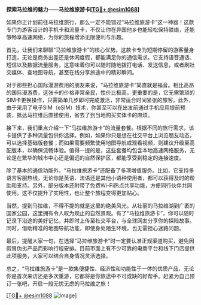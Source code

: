 **探索马拉维的魅力——马拉维旅游卡[[TG💪+ @esim1088](https://t.me/s/esim1088)]**

如果你正计划前往马拉维旅行，那么一定不能错过“马拉维旅游卡”这一神器！这款专门为游客设计的手机卡和流量卡，不仅让你在异国他乡也能轻松保持联络，还能够畅享高速网络，为你的旅程增添无限便利与乐趣。

首先，让我们来聊聊“马拉维旅游卡”的核心优势。这款卡专为短期停留的游客量身打造，无论是商务出差还是休闲度假，都能满足你的通信需求。它支持语音通话、短信以及数据流量服务，这意味着你可以随时随地拨打电话、发送信息，或者刷社交媒体、查地图导航，甚至在线分享旅途中的精彩瞬间。

对于那些担心国际漫游费用的朋友来说，“马拉维旅游卡”简直就是福音。相比高昂的国际漫游费，这张卡的价格非常亲民，性价比极高。更重要的是，它无需繁琐的SIM卡更换操作，只需简单几步即可完成激活，非常适合时间紧张的旅客。此外，由于采用了电子SIM（eSIM）技术，你甚至可以在出发前通过手机应用提前预装，抵达马拉维后直接使用，省去了到当地购买实体卡的麻烦。

接下来，我们重点介绍一下“马拉维旅游卡”的流量套餐。根据不同的旅行需求，该卡提供了多种流量包供你选择。例如，如果你只是想在社交平台上浏览朋友动态，可以选择基础版套餐；而如果需要频繁使用地图导航或观看视频，则建议升级至高配版本，以确保流畅体验。值得一提的是，这些套餐均包含本地高速网络服务，无论是在繁华的城市中心还是偏远的自然保护区，都能享受到稳定的连接速度。

除了基本的通信功能外，“马拉维旅游卡”还配备了多项增值服务。比如，它支持多语言客服热线，无论你是英语、法语还是其他小语种使用者，都可以获得及时的帮助和支持。另外，部分版本还附带了免费Wi-Fi热点共享功能，方便同行伙伴共同使用。这不仅提升了实用性，也让整个旅程变得更加贴心。

当然，提到马拉维，不得不提的就是这里的绝美风光。从壮丽的马拉维湖到广袤的国家公园，这里拥有令人叹为观止的自然景观。有了“马拉维旅游卡”，你可以随时记录下沿途的美好记忆，并即时上传至社交平台，与全球网友分享你的探险故事。同时，借助精准的地图导航功能，即使身处陌生环境，也无需担心迷路问题。

最后，提醒大家一句，在选择“马拉维旅游卡”时一定要认准正规渠道购买，避免因假冒伪劣产品而影响行程安排。目前市面上有不少可靠的电商平台和线下门店提供此项服务，大家可以结合自身情况灵活选择。

总之，“马拉维旅游卡”是一款集便捷性、经济性和功能性于一体的优质产品，无论你是首次来访还是多次重游，它都将是你旅途中不可或缺的好帮手。赶紧为自己预订一张吧，开启一段无忧无虑的马拉维之旅！

[[TG💪+ @esim1088](https://t.me/s/esim1088) ![Image](https://i.postimg.cc/4NQfJmqS/Snipaste-2025-05-13-00-14-12.png)]
